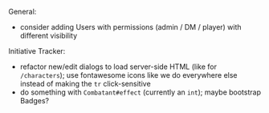 General:
* consider adding Users with permissions (admin / DM / player) with different visibility

Initiative Tracker:
* refactor new/edit dialogs to load server-side HTML (like for `/characters`); use
  fontawesome icons like we do everywhere else instead of making the `tr` click-sensitive
* do something with `Combatant#effect` (currently an `int`); maybe bootstrap Badges?
